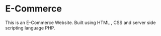 # E-Commerce

This is an E-Commerce Website.
Built using HTML , CSS and server side scripting language PHP.
